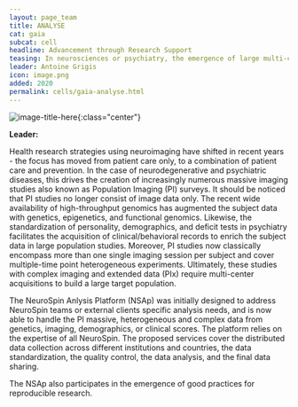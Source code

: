 ```yaml
---
layout: page_team
title: ANALYSE
cat: gaia
subcat: cell
headline: Advancement through Research Support
teasing: In neurosciences or psychiatry, the emergence of large multi-center population imaging (PI) studies raises numerous technological challenges. The NeuroSpin Anlysis Platform (NSAp) was initially designed to address NeuroSpin teams or external clients specific analysis needs, and is now able to handle the PI massive, heterogeneous and complex data from genetics, imaging, demographics, or clinical scores. The NSAp participates in the emergence of good practices for reproducible research. The proposed services cover the distributed data collection across different institutions and countries, the data standardization, the quality control, the data analysis, and the final data sharing.
leader: Antoine Grigis
icon: image.png
added: 2020
permalink: cells/gaia-analyse.html
---
```


![image-title-here]({{site.url}}{{site.baseurl}}/images/labs/{{page.icon}}){:class="center"}

<b> Leader: </b>
<script>mail2("{{page.leader | replace: " ", "." | downcase}}", "cea", 3, "", "{{page.leader}}")</script>

Health research strategies using neuroimaging have shifted in recent years - the focus has moved from patient care only, to a combination of patient care and prevention. In the case of neurodegenerative and psychiatric diseases, this drives the creation of increasingly numerous massive imaging studies also known as Population Imaging (PI) surveys. It should be noticed that PI studies no longer consist of image data only. The recent wide availability of high-throughput genomics has augmented the subject data with genetics, epigenetics, and functional genomics. Likewise, the standardization of personality, demographics, and deficit tests in psychiatry facilitates the acquisition of clinical/behavioral records to enrich the subject data in large population studies. Moreover, PI studies now classically encompass more than one single imaging session per subject and cover multiple-time point heterogeneous experiments. Ultimately, these studies with complex imaging and extended data (PIx) require multi-center acquisitions to build a large target population.

The NeuroSpin Anlysis Platform (NSAp) was initially designed to address NeuroSpin teams or external clients specific analysis needs, and is now able to handle the PI massive, heterogeneous and complex data from genetics, imaging, demographics, or clinical scores. The platform relies on the expertise of all NeuroSpin. The proposed services cover the distributed data collection across different institutions and countries, the data standardization, the quality control, the data analysis, and the final data sharing.

The NSAp also participates in the emergence of good practices for reproducible research.


